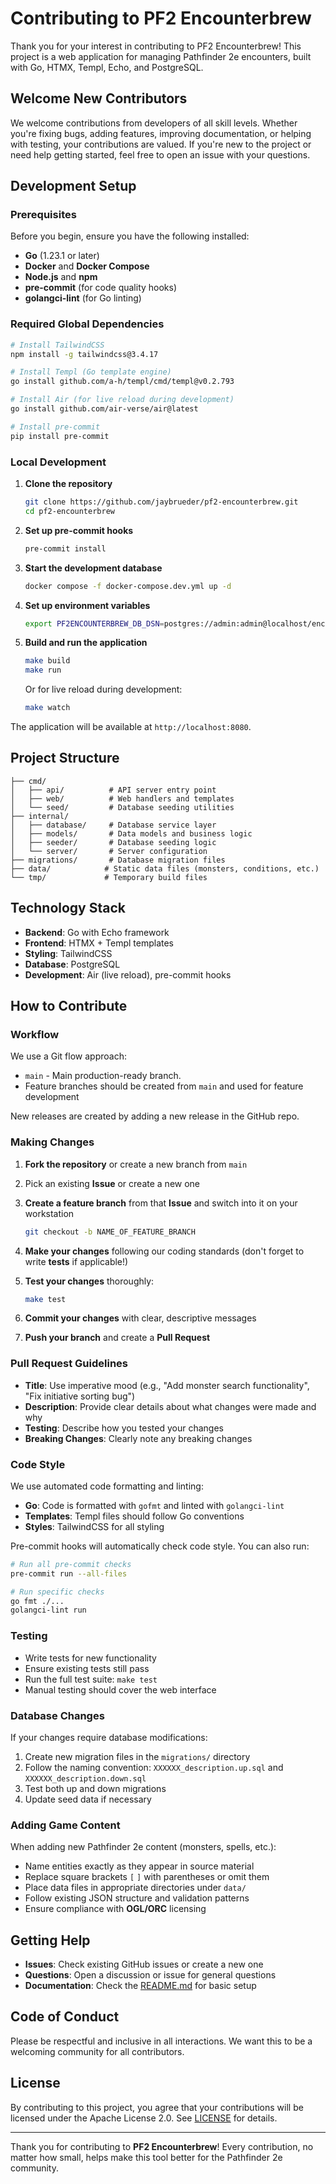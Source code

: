 # Contributing to PF2 Encounterbrew

Thank you for your interest in contributing to PF2 Encounterbrew! This project is a web application for managing Pathfinder 2e encounters, built with Go, HTMX, Templ, Echo, and PostgreSQL.

## Welcome New Contributors

We welcome contributions from developers of all skill levels. Whether you're fixing bugs, adding features, improving documentation, or helping with testing, your contributions are valued. If you're new to the project or need help getting started, feel free to open an issue with your questions.

## Development Setup

### Prerequisites

Before you begin, ensure you have the following installed:

- **Go** (1.23.1 or later)
- **Docker** and **Docker Compose**
- **Node.js** and **npm**
- **pre-commit** (for code quality hooks)
- **golangci-lint** (for Go linting)

### Required Global Dependencies

```bash
# Install TailwindCSS
npm install -g tailwindcss@3.4.17

# Install Templ (Go template engine)
go install github.com/a-h/templ/cmd/templ@v0.2.793

# Install Air (for live reload during development)
go install github.com/air-verse/air@latest

# Install pre-commit
pip install pre-commit
```

### Local Development

1. **Clone the repository**
   ```bash
   git clone https://github.com/jaybrueder/pf2-encounterbrew.git
   cd pf2-encounterbrew
   ```

2. **Set up pre-commit hooks**
   ```bash
   pre-commit install
   ```

3. **Start the development database**
   ```bash
   docker compose -f docker-compose.dev.yml up -d
   ```

4. **Set up environment variables**
   ```bash
   export PF2ENCOUNTERBREW_DB_DSN=postgres://admin:admin@localhost/encounterbrew?sslmode=disable
   ```

5. **Build and run the application**
   ```bash
   make build
   make run
   ```

   Or for live reload during development:
   ```bash
   make watch
   ```

The application will be available at `http://localhost:8080`.

## Project Structure

```
├── cmd/
│   ├── api/          # API server entry point
│   ├── web/          # Web handlers and templates
│   └── seed/         # Database seeding utilities
├── internal/
│   ├── database/     # Database service layer
│   ├── models/       # Data models and business logic
│   ├── seeder/       # Database seeding logic
│   └── server/       # Server configuration
├── migrations/       # Database migration files
├── data/            # Static data files (monsters, conditions, etc.)
└── tmp/             # Temporary build files
```

## Technology Stack

- **Backend**: Go with Echo framework
- **Frontend**: HTMX + Templ templates
- **Styling**: TailwindCSS
- **Database**: PostgreSQL
- **Development**: Air (live reload), pre-commit hooks

## How to Contribute

### Workflow

We use a Git flow approach:
- `main` - Main production-ready branch.
- Feature branches should be created from `main` and used for feature development

New releases are created by adding a new release in the GitHub repo.

### Making Changes

1. **Fork the repository** or create a new branch from `main`
2. Pick an existing **Issue** or create a new one
3. **Create a feature branch** from that **Issue** and switch into it on your workstation
   ```bash
   git checkout -b NAME_OF_FEATURE_BRANCH
   ```

4. **Make your changes** following our coding standards (don't forget to write **tests** if applicable!)
5. **Test your changes** thoroughly:
   ```bash
   make test
   ```

6. **Commit your changes** with clear, descriptive messages
7. **Push your branch** and create a **Pull Request**

### Pull Request Guidelines

- **Title**: Use imperative mood (e.g., "Add monster search functionality", "Fix initiative sorting bug")
- **Description**: Provide clear details about what changes were made and why
- **Testing**: Describe how you tested your changes
- **Breaking Changes**: Clearly note any breaking changes

### Code Style

We use automated code formatting and linting:

- **Go**: Code is formatted with `gofmt` and linted with `golangci-lint`
- **Templates**: Templ files should follow Go conventions
- **Styles**: TailwindCSS for all styling

Pre-commit hooks will automatically check code style. You can also run:
```bash
# Run all pre-commit checks
pre-commit run --all-files

# Run specific checks
go fmt ./...
golangci-lint run
```

### Testing

- Write tests for new functionality
- Ensure existing tests still pass
- Run the full test suite: `make test`
- Manual testing should cover the web interface

### Database Changes

If your changes require database modifications:

1. Create new migration files in the `migrations/` directory
2. Follow the naming convention: `XXXXXX_description.up.sql` and `XXXXXX_description.down.sql`
3. Test both up and down migrations
4. Update seed data if necessary

### Adding Game Content

When adding new Pathfinder 2e content (monsters, spells, etc.):

- Name entities exactly as they appear in source material
- Replace square brackets `[` `]` with parentheses or omit them
- Place data files in appropriate directories under `data/`
- Follow existing JSON structure and validation patterns
- Ensure compliance with **OGL/ORC** licensing

## Getting Help

- **Issues**: Check existing GitHub issues or create a new one
- **Questions**: Open a discussion or issue for general questions
- **Documentation**: Check the [README.md](README.md) for basic setup

## Code of Conduct

Please be respectful and inclusive in all interactions. We want this to be a welcoming community for all contributors.

## License

By contributing to this project, you agree that your contributions will be licensed under the Apache License 2.0. See [LICENSE](LICENSE) for details.

---

Thank you for contributing to **PF2 Encounterbrew**! Every contribution, no matter how small, helps make this tool better for the Pathfinder 2e community.
